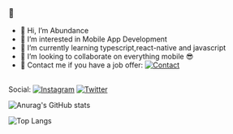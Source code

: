### 🐶

- 👋  Hi, I’m Abundance
- 👀  I’m interested in Mobile App Development
- 🌱  I’m currently learning typescript,react-native and javascript
- 💞️  I’m looking to collaborate on everything mobile 😎
- 🦅  Contact me if you have a job offer: [![Contact](https://img.shields.io/badge/Email-xplendo@gmail.com-orange?labelColor=black)](mailto:xplendo@gmail.com)


</br>Social: [![Instagram](https://img.shields.io/badge/Instagram-Developer%20journey-blueviolet?logo=Instagram&logoColor=blueviolet&labelColor=black)](https://www.instagram.com/dremo.dev/) [![Twitter](https://img.shields.io/badge/Twitter-Send%20me%20a%20message-blue?logo=Twitter&logoColor=blue&labelColor=black)](https://twitter.com/dremo.dev) 

![Anurag's GitHub stats](https://github-readme-stats.vercel.app/api?username=AbGhost-cyber&show_icons=true&theme=vue&hide_border=true&count_private=true&bg_color=101013&title_color=00DCA8&text_color=FDFCFF)

![Top Langs](https://github-readme-stats.vercel.app/api/top-langs/?username=AbGhost-cyber&layout=compact&show_icons=true&theme=vue&hide_border=true&count_private=true&bg_color=101013&title_color=00DCA8&text_color=FDFCFF)
